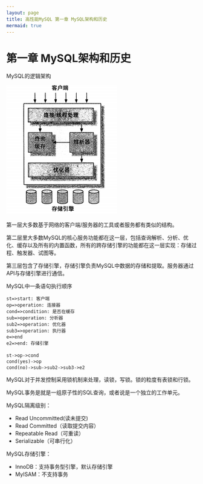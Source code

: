 ```yaml
---
layout: page
title: 高性能MySQL 第一章 MySQL架构和历史
mermaid: true
---
```


# 第一章 MySQL架构和历史

MySQL的逻辑架构

![1581255725010](..\img\mysql_logic.png)

第一层大多数基于网络的客户端/服务器的工具或者服务都有类似的结构。

第二层里大多数MySQL的核心服务功能都在这一层，包括查询解析、分析、优化、缓存以及所有的内置函数，所有的跨存储引擎的功能都在这一层实现：存储过程、触发器、试图等。

第三层包含了存储引擎，存储引擎负责MySQL中数据的存储和提取。服务器通过API与存储引擎进行通信。



MySQL中一条语句执行顺序

```flow
st=>start: 客户端
op=>operation: 连接器
cond=>condition: 是否在缓存
sub=>operation: 分析器
sub2=>operation: 优化器
sub3=>operation: 执行器
e=>end
e2=>end: 存储引擎

st->op->cond
cond(yes)->op
cond(no)->sub->sub2->sub3->e2
```


MySQL对于并发控制采用锁机制来处理，读锁，写锁。锁的粒度有表锁和行锁。

MySQL事务是就是一组原子性的SQL查询，或者说是一个独立的工作单元。

MySQL隔离级别：

- Read Uncommitted(读未提交)
- Read Committed（读取提交内容）
- Repeatable Read（可重读）
- Serializable（可串行化）

MySQL存储引擎：

- InnoDB：支持事务型引擎，默认存储引擎
- MyISAM：不支持事务





